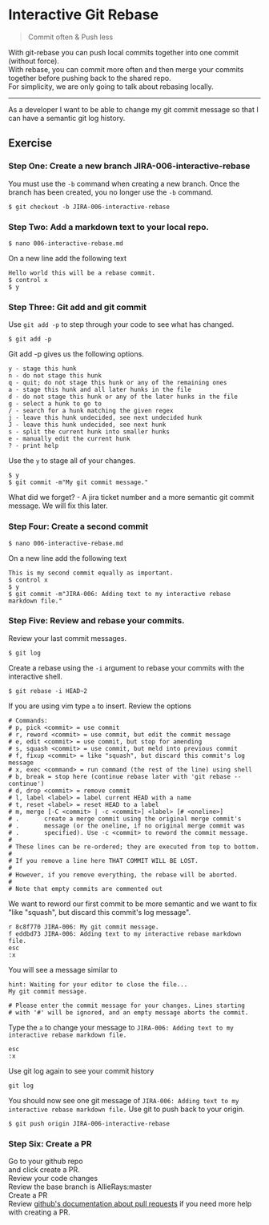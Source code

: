 # Interactive Git Rebase 

> Commit often & Push less

With git-rebase you can push local commits together into one commit (without force). \
With rebase, you can commit more often and then merge your commits together before pushing back to the shared repo. \
For simplicity, we are only going to talk about rebasing locally.

--- 
As a developer I want to be able to change my git commit message so that I can have a semantic git log history. 

## Exercise 

### Step One: Create a new branch JIRA-006-interactive-rebase
You must use the `-b` command when creating a new branch. Once the branch has been created, you no longer use the `-b` command. 
```
$ git checkout -b JIRA-006-interactive-rebase
```

### Step Two: Add a markdown text to your local repo.
```
$ nano 006-interactive-rebase.md
```
On a new line add the following text 
```
Hello world this will be a rebase commit. 
$ control x
$ y
```

### Step Three: Git add and git commit
Use `git add -p` to step through your code to see what has changed. 
```
$ git add -p 
```

Git add -p gives us the following options. 
```
y - stage this hunk
n - do not stage this hunk
q - quit; do not stage this hunk or any of the remaining ones
a - stage this hunk and all later hunks in the file
d - do not stage this hunk or any of the later hunks in the file
g - select a hunk to go to
/ - search for a hunk matching the given regex
j - leave this hunk undecided, see next undecided hunk
J - leave this hunk undecided, see next hunk
s - split the current hunk into smaller hunks
e - manually edit the current hunk
? - print help
```
Use the `y` to stage all of your changes. 
```
$ y 
$ git commit -m"My git commit message." 
```

What did we forget? - A jira ticket number and a more semantic git commit message. We will fix this later.

### Step Four: Create a second commit 
```
$ nano 006-interactive-rebase.md
```
On a new line add the following text 
```
This is my second commit equally as important.
$ control x
$ y 
$ git commit -m"JIRA-006: Adding text to my interactive rebase markdown file." 
```

### Step Five: Review and rebase your commits. 
Review your last commit messages. 
```
$ git log 
```
Create a rebase using the `-i` argument to rebase your commits with the interactive shell. 

```
$ git rebase -i HEAD~2 
```
If you are using vim type `a` to insert.
Review the options

```
# Commands:
# p, pick <commit> = use commit
# r, reword <commit> = use commit, but edit the commit message
# e, edit <commit> = use commit, but stop for amending
# s, squash <commit> = use commit, but meld into previous commit
# f, fixup <commit> = like "squash", but discard this commit's log message
# x, exec <command> = run command (the rest of the line) using shell
# b, break = stop here (continue rebase later with 'git rebase --continue')
# d, drop <commit> = remove commit
# l, label <label> = label current HEAD with a name
# t, reset <label> = reset HEAD to a label
# m, merge [-C <commit> | -c <commit>] <label> [# <oneline>]
# .       create a merge commit using the original merge commit's
# .       message (or the oneline, if no original merge commit was
# .       specified). Use -c <commit> to reword the commit message.
#
# These lines can be re-ordered; they are executed from top to bottom.
#
# If you remove a line here THAT COMMIT WILL BE LOST.
#
# However, if you remove everything, the rebase will be aborted.
#
# Note that empty commits are commented out

``` 

We want to reword our first commit to be more semantic and we want to fix "like "squash", but discard this commit's log message". 

```
r 8c8f770 JIRA-006: My git commit message.
f eddbd73 JIRA-006: Adding text to my interactive rebase markdown file.
esc 
:x
```

You will see a message similar to 
```
hint: Waiting for your editor to close the file... 
My git commit message.
  
# Please enter the commit message for your changes. Lines starting
# with '#' will be ignored, and an empty message aborts the commit.
```

Type the `a` to change your message to `JIRA-006: Adding text to my interactive rebase markdown file.`
```
esc 
:x
```

Use git log again to see your commit history
```
git log
```

You should now see one git message of `JIRA-006: Adding text to my interactive rebase markdown file.` 
Use git to push back to your origin. 
```
$ git push origin JIRA-006-interactive-rebase
```

### Step Six: Create a PR
Go to your github repo \
and click create a PR. \
Review your code changes \
Review the base branch is AllieRays:master \
Create a PR \
Review [github's documentation about pull requests](https://help.github.com/en/github/collaborating-with-issues-and-pull-requests/creating-a-pull-request-from-a-fork) if you need more help with creating a PR.

